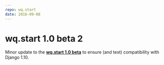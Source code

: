 ```yaml
---
repo: wq.start
date: 2016-09-08
---
```


# wq.start 1.0 beta 2

Minor update to the [**wq.start 1.0 beta**](./wq.start-1.0.0b1.md) to ensure (and test) compatibility with Django 1.10.

